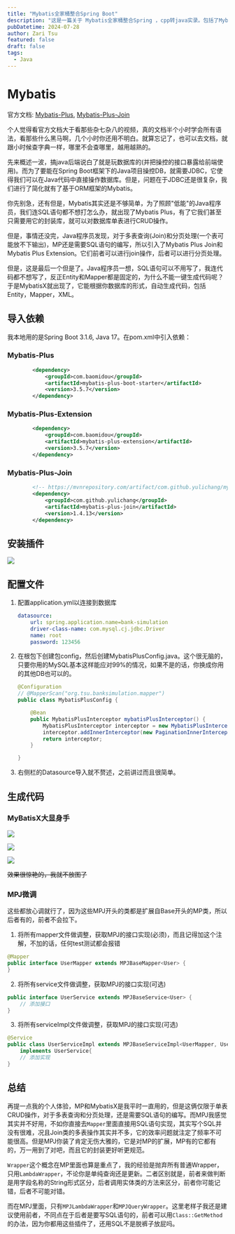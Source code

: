 ```yaml
---
title: "Mybatis全家桶整合Spring Boot"
description: "这是一篇关于 Mybatis全家桶整合Spring ，cpp转java实录。包括了Mybatis Plus, MybatisX, Mybatis Plus Join的配置与使用"
pubDatetime: 2024-07-28
author: Zari Tsu
featured: false
draft: false
tags:
  - Java
---
```


# Mybatis

官方文档: [Mybatis-Plus](https://baomidou.com/introduce/), [Mybatis-Plus-Join](https://yulichang.github.io/mybatis-plus-join-doc/pages/quickstart/js.html)

个人觉得看官方文档大于看那些杂七杂八的视频，真的文档半个小时学会所有语法，看那些什么黑马啊，几个小时你还用不明白。就算忘记了，也可以去文档，就跟小时候查字典一样，哪里不会查哪里，越用越熟的。

先来概述一波，搞java后端说白了就是玩数据库的(并把操控的接口暴露给前端使用)。而为了要能在Spring Boot框架下的Java项目操控DB，就需要JDBC，它使得我们可以在Java代码中直接操作数据库。但是，问题在于JDBC还是很复杂，我们进行了简化就有了基于ORM框架的Mybatis。

你先别急，还有但是，Mybatis其实还是不够简单，为了照顾"低能"的Java程序员，我们连SQL语句都不想打怎么办，就出现了Mybatis Plus，有了它我们甚至只需要用它的封装库，就可以对数据库单表进行CRUD操作。

但是，事情还没完，Java程序员发现，对于多表查询(Join)和分页处理(一个表可能放不下输出)，MP还是需要SQL语句的编写，所以引入了Mybatis Plus Join和Mybatis Plus Extension。它们前者可以进行join操作，后者可以进行分页处理。

但是，这是最后一个但是了。Java程序员一想，SQL语句可以不用写了，我连代码都不想写了，反正Entity和Mapper都是固定的，为什么不能一键生成代码呢？于是MybatisX就出现了，它能根据你数据库的形式，自动生成代码，包括Entity，Mapper，XML。

## 导入依赖

我本地用的是Spring Boot 3.1.6, Java 17。在pom.xml中引入依赖：

### Mybatis-Plus

```xml
        <dependency>
            <groupId>com.baomidou</groupId>
            <artifactId>mybatis-plus-boot-starter</artifactId>
            <version>3.5.7</version>
        </dependency>
```

### Mybatis-Plus-Extension

```xml
        <dependency>
            <groupId>com.baomidou</groupId>
            <artifactId>mybatis-plus-extension</artifactId>
            <version>3.5.7</version>
        </dependency>
```

### Mybatis-Plus-Join

```xml
        <!-- https://mvnrepository.com/artifact/com.github.yulichang/mybatis-plus-join -->
        <dependency>
            <groupId>com.github.yulichang</groupId>
            <artifactId>mybatis-plus-join</artifactId>
            <version>1.4.13</version>
        </dependency>
```

## 安装插件

![](../../assets/images/mybatisx-install.png)

## 配置文件

1. 配置application.yml以连接到数据库

    ```yaml
    datasource:
        url: spring.application.name=bank-simulation
        driver-class-name: com.mysql.cj.jdbc.Driver
        name: root
        password: 123456
    ```

2. 在根包下创建包config，然后创建MybatisPlusConfig.java。这个很无脑的，只要你用的MySQL基本这样能应对99%的情况，如果不是的话，你换成你用的其他DB也可以的。

    ```java
    @Configuration
    // @MapperScan("org.tsu.banksimulation.mapper")
    public class MybatisPlusConfig {

        @Bean
        public MybatisPlusInterceptor mybatisPlusInterceptor() {
            MybatisPlusInterceptor interceptor = new MybatisPlusInterceptor();
            interceptor.addInnerInterceptor(new PaginationInnerInterceptor(DbType.MYSQL));
            return interceptor;
        }

    }
    ```

3. 右侧栏的Datasource导入就不赘述，之前讲过而且很简单。

## 生成代码

### MyBatisX大显身手

![](../../assets/images/mybaitsx-generator1.png)

![](../../assets/images/mybatisx-generator2.png)

![](../../assets/images/mybatisx-generator3.png)

~~效果很惊艳的，我就不放图了~~

### MPJ微调

这些都放心调就行了，因为这些MPJ开头的类都是扩展自Base开头的MP类，所以后者有的，前者不会拉下。

1. 将所有mapper文件做调整，获取MPJ的接口实现(必须)，而且记得加这个注解，不加的话，任何test测试都会报错

```java
@Mapper
public interface UserMapper extends MPJBaseMapper<User> {
}
```

2. 将所有service文件做调整，获取MPJ的接口实现(可选)

```java
public interface UserService extends MPJBaseService<User> {
    // 添加接口
}
```

3. 将所有serviceImpl文件做调整，获取MPJ的接口实现(可选)

```java
@Service
public class UserServiceImpl extends MPJBaseServiceImpl<UserMapper, User>
    implements UserService{
    // 添加实现
}
```

## 总结

再提一点我的个人体验，MP和MybatisX是我平时一直用的，但是这俩仅限于单表CRUD操作，对于多表查询和分页处理，还是需要SQL语句的编写。而MPJ我感觉其实并不好用，不如你直接去`Mapper`里面直接用SQL语句实现，其实写个SQL并没有很难，况且Join类的多表操作其实并不多，它的效率问题就注定了频率不可能很高。但是MPJ你装了肯定无伤大雅的，它是对MP的扩展，MP有的它都有的，万一用到了对吧，而且它的封装更好听更规范。

`Wrapper`这个概念在MP里面也算是重点了，我的经验是抛弃所有普通Wrapper，只用`LambdaWrapper`，不论你是单纯查询还是更新。二者区别就是，前者来做判断是用字段名称的String形式区分，后者调用实体类的方法来区分，前者你可能记错，后者不可能对错。

而在MPJ里面，只有`MPJLambdaWrapper`和`MPJQueryWrapper`。这里老样子我还是建议使用前者，不同点在于后者是要写SQL语句的，前者可以用`Class::GetMethod`的办法，因为你都用这些插件了，还用SQL不是脱裤子放屁吗。